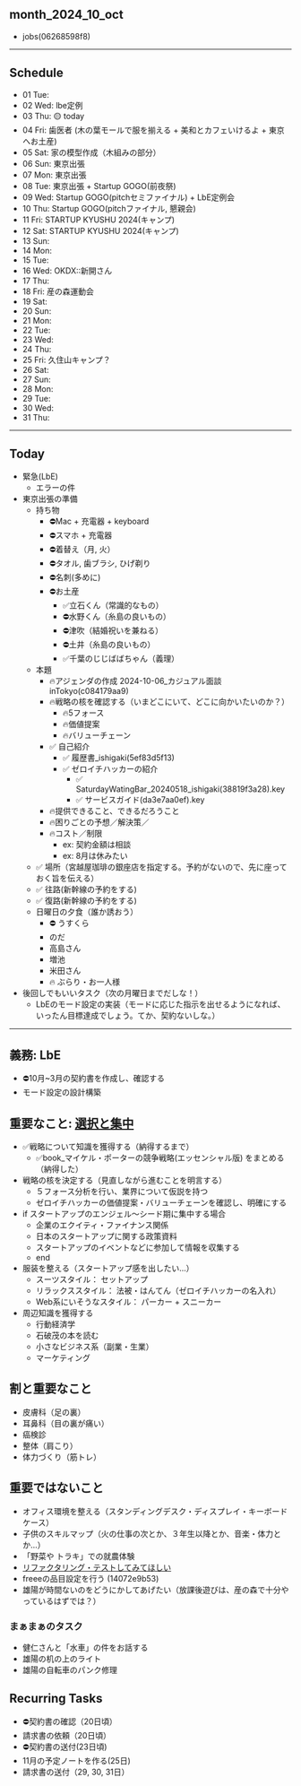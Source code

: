 month_2024_10_oct
---
- jobs(06268598f8)
---


## Schedule
- 01 Tue:
- 02 Wed: lbe定例
- 03 Thu: 🟡 today
- 04 Fri: 歯医者 (木の葉モールで服を揃える + 美和とカフェいけるよ + 東京へお土産)
- 05 Sat: 家の模型作成（木組みの部分）
- 06 Sun: 東京出張
- 07 Mon: 東京出張
- 08 Tue: 東京出張 + Startup GOGO(前夜祭)
- 09 Wed: Startup GOGO(pitchセミファイナル) + LbE定例会
- 10 Thu: Startup GOGO(pitchファイナル, 懇親会)
- 11 Fri: STARTUP KYUSHU 2024(キャンプ)
- 12 Sat: STARTUP KYUSHU 2024(キャンプ)
- 13 Sun:
- 14 Mon:
- 15 Tue:
- 16 Wed: OKDX::新開さん
- 17 Thu:
- 18 Fri: 産の森運動会
- 19 Sat:
- 20 Sun:
- 21 Mon:
- 22 Tue:
- 23 Wed:
- 24 Thu:
- 25 Fri: 久住山キャンプ？
- 26 Sat:
- 27 Sun:
- 28 Mon:
- 29 Tue:
- 30 Wed:
- 31 Thu:

---

## Today
- 緊急(LbE)
  - エラーの件
- 東京出張の準備
  - 持ち物
    - ⛔️Mac + 充電器 + keyboard
    - ⛔️スマホ + 充電器
    - ⛔️着替え（月, 火）
    - ⛔️タオル, 歯ブラシ, ひげ剃り
    - ⛔️名刺(多めに)
    - ⛔️お土産
      - ✅立石くん（常識的なもの）
      - ⛔️水野くん（糸島の良いもの）
      - ⛔️津吹（結婚祝いを兼ねる）
      - ⛔️土井（糸島の良いもの）
      - ✅千葉のじじばばちゃん（義理）
  - 本題
    - 🔥アジェンダの作成 2024-10-06_カジュアル面談inTokyo(c084179aa9)
    - 🔥戦略の核を確認する（いまどこにいて、どこに向かいたいのか？）
      - 🔥5フォース
      - 🔥価値提案
      - 🔥バリューチェーン
    - ✅ 自己紹介
      - ✅ 履歴書_ishigaki(5ef83d5f13)
      - ✅ ゼロイチハッカーの紹介
        - ✅ SaturdayWatingBar_20240518_ishigaki(38819f3a28).key
        - ✅ サービスガイド(da3e7aa0ef).key
    - 🔥提供できること、できるだろうこと
    - 🔥困りごとの予想／解決策／
    - 🔥コスト／制限
      - ex: 契約金額は相談
      - ex: 8月は休みたい
  - ✅ 場所（宮越屋珈琲の銀座店を指定する。予約がないので、先に座っておく旨を伝える）
  - ✅ 往路(新幹線の予約をする)
  - ✅ 復路(新幹線の予約をする)
  - 日曜日の夕食（誰か誘おう）
    - ⛔️ うすくら
    - のだ
    - 高島さん
    - 増池
    - 米田さん
    - 🔥 ぶらり・お一人様
- 後回しでもいいタスク（次の月曜日までだしな！）
  - LbEのモード設定の実装（モードに応じた指示を出せるようになれば、いったん目標達成でしょう。てか、契約ないしな。）



---

## 義務: LbE
- ⛔️10月~3月の契約書を作成し、確認する
- モード設定の設計構築

## 重要なこと: [選択と集中](1449ea2d8d)
- ✅戦略について知識を獲得する（納得するまで）
  - ✅book_マイケル・ポーターの競争戦略(エッセンシャル版) をまとめる（納得した）
- 戦略の核を決定する（見直しながら進むことを明言する）
  - ５フォース分析を行い、業界について仮説を持つ
  - ゼロイチハッカーの価値提案・バリューチェーンを確認し、明確にする
- if スタートアップのエンジェル〜シード期に集中する場合
  - 企業のエクイティ・ファイナンス関係
  - 日本のスタートアップに関する政策資料
  - スタートアップのイベントなどに参加して情報を収集する
  - end
- 服装を整える（スタートアップ感を出したい...）
  - スーツスタイル： セットアップ
  - リラックススタイル： 法被・はんてん（ゼロイチハッカーの名入れ）
  - Web系にいそうなスタイル： パーカー + スニーカー
- 周辺知識を獲得する
  - 行動経済学
  - 石破茂の本を読む
  - 小さなビジネス系（副業・生業）
  - マーケティング

## 割と重要なこと
- 皮膚科（足の裏）
- 耳鼻科（目の裏が痛い）
- 癌検診
- 整体（肩こり）
- 体力づくり（筋トレ）

## 重要ではないこと
- オフィス環境を整える（スタンディングデスク・ディスプレイ・キーボードケース）
- 子供のスキルマップ（火の仕事の次とか、３年生以降とか、音楽・体力とか...）
- 「野菜や トラキ」での就農体験
- [リファクタリング・テストしてみてほしい](https://github.com/n350071/refactor-124)
- freeeの品目設定を行う (14072e9b53)
- 雄陽が時間ないのをどうにかしてあげたい（放課後遊びは、産の森で十分やっているはずでは？）

### まぁまぁのタスク
- 健仁さんと「水車」の件をお話する
- 雄陽の机の上のライト
- 雄陽の自転車のパンク修理

## Recurring Tasks
- ⛔️契約書の確認（20日頃）
- 請求書の依頼（20日頃）
- ⛔️契約書の送付(23日頃)
- 11月の予定ノートを作る(25日)
- 請求書の送付（29, 30, 31日）


